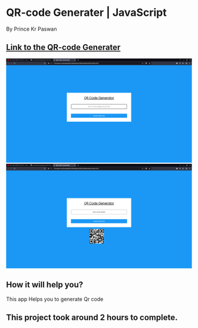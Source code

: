 # QR-code Generater | JavaScript

By Prince Kr Paswan

## [Link to the QR-code Generater](https://qr-generater.netlify.app/)

![Completed Website](./qr.png)
![](./qr2.png)






## How it will help you?

This app Helps you to generate Qr code

## This project took around 2 hours to complete.